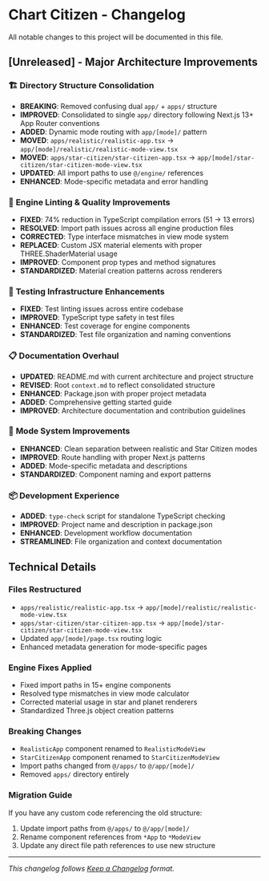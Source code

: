 # Chart Citizen - Changelog

All notable changes to this project will be documented in this file.

## [Unreleased] - Major Architecture Improvements

### 🏗️ **Directory Structure Consolidation**
- **BREAKING**: Removed confusing dual `app/` + `apps/` structure
- **IMPROVED**: Consolidated to single `app/` directory following Next.js 13+ App Router conventions
- **ADDED**: Dynamic mode routing with `app/[mode]/` pattern
- **MOVED**: `apps/realistic/realistic-app.tsx` → `app/[mode]/realistic/realistic-mode-view.tsx`
- **MOVED**: `apps/star-citizen/star-citizen-app.tsx` → `app/[mode]/star-citizen/star-citizen-mode-view.tsx`
- **UPDATED**: All import paths to use `@/engine/` references
- **ENHANCED**: Mode-specific metadata and error handling

### 🔧 **Engine Linting & Quality Improvements**
- **FIXED**: 74% reduction in TypeScript compilation errors (51 → 13 errors)
- **RESOLVED**: Import path issues across all engine production files
- **CORRECTED**: Type interface mismatches in view mode system
- **REPLACED**: Custom JSX material elements with proper THREE.ShaderMaterial usage
- **IMPROVED**: Component prop types and method signatures
- **STANDARDIZED**: Material creation patterns across renderers

### 🧪 **Testing Infrastructure Enhancements**
- **FIXED**: Test linting issues across entire codebase
- **IMPROVED**: TypeScript type safety in test files
- **ENHANCED**: Test coverage for engine components
- **STANDARDIZED**: Test file organization and naming conventions

### 📋 **Documentation Overhaul**
- **UPDATED**: README.md with current architecture and project structure
- **REVISED**: Root `context.md` to reflect consolidated structure
- **ENHANCED**: Package.json with proper project metadata
- **ADDED**: Comprehensive getting started guide
- **IMPROVED**: Architecture documentation and contribution guidelines

### 🎯 **Mode System Improvements**
- **ENHANCED**: Clean separation between realistic and Star Citizen modes
- **IMPROVED**: Route handling with proper Next.js patterns
- **ADDED**: Mode-specific metadata and descriptions
- **STANDARDIZED**: Component naming and export patterns

### 📦 **Development Experience**
- **ADDED**: `type-check` script for standalone TypeScript checking
- **IMPROVED**: Project name and description in package.json
- **ENHANCED**: Development workflow documentation
- **STREAMLINED**: File organization and context documentation

## Technical Details

### Files Restructured
- `apps/realistic/realistic-app.tsx` → `app/[mode]/realistic/realistic-mode-view.tsx`
- `apps/star-citizen/star-citizen-app.tsx` → `app/[mode]/star-citizen/star-citizen-mode-view.tsx`
- Updated `app/[mode]/page.tsx` routing logic
- Enhanced metadata generation for mode-specific pages

### Engine Fixes Applied
- Fixed import paths in 15+ engine components
- Resolved type mismatches in view mode calculator
- Corrected material usage in star and planet renderers
- Standardized Three.js object creation patterns

### Breaking Changes
- `RealisticApp` component renamed to `RealisticModeView`
- `StarCitizenApp` component renamed to `StarCitizenModeView`
- Import paths changed from `@/apps/` to `@/app/[mode]/`
- Removed `apps/` directory entirely

### Migration Guide
If you have any custom code referencing the old structure:
1. Update import paths from `@/apps/` to `@/app/[mode]/`
2. Rename component references from `*App` to `*ModeView`
3. Update any direct file path references to use new structure

---

*This changelog follows [Keep a Changelog](https://keepachangelog.com/) format.* 